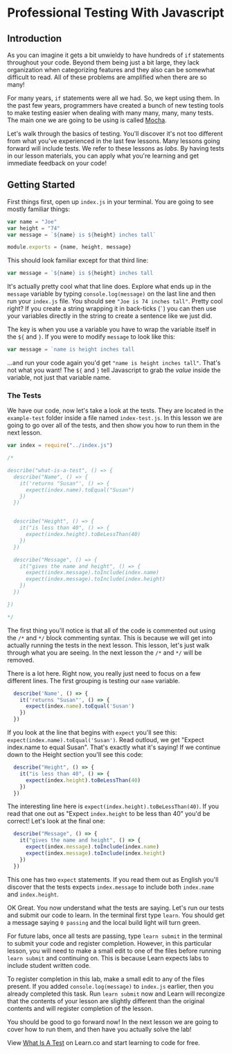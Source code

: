 # Professional Testing With Javascript

## Introduction

As you can imagine it gets a bit unwieldy to have hundreds of `if` statements
throughout your code. Beyond them being just a bit large, they lack organization
when categorizing features and they also can be somewhat difficult to read. All
of these problems are amplified when there are so many!

For many years, `if` statements were all we had. So, we kept using them. In the
past few years, programmers have created a bunch of new testing tools to make
testing easier when dealing with many many, many, many tests. The main one we
are going to be using is called [Mocha](https://mochajs.org/).

Let's walk through the basics of testing. You'll discover it's not too different
from what you've experienced in the last few lessons. Many lessons going forward
will include tests. We refer to these lessons as _labs_. By having tests in our
lesson materials, you can apply what you're learning and get immediate feedback
on your code!

## Getting Started

First things first, open up
`index.js` in your terminal. You are going to see mostly familiar things:

```javascript
var name = "Joe"
var height = "74"
var message = `${name} is ${height} inches tall`

module.exports = {name, height, message}
```

This should look familiar except for that third line: 

```js
var message = `${name} is ${height} inches tall 
```

It's actually pretty cool what that line does. Explore what ends up in the
`message` variable by typing `console.log(message)` on the last line and then
run your `index.js` file. You should see `"Joe is 74 inches tall"`. Pretty cool
right? If you create a string wrapping it in back-ticks (`` ` ``) you can then
use your variables directly in the string to create a sentence like we just did.

The key is when you use a variable you have to wrap the variable itself in the
`${` and `}`. If you were to modify `message` to look like this:

```js
var message = `name is height inches tall
```

...and run your code again you'd get `"name is height inches tall"`. That's not
what you want! The `${` and `}` tell Javascript to grab the _value_ inside the
variable, not just that variable name.

### The Tests

We have our code, now let's take a look at the tests. They are located in the
`example-test` folder inside a file named `index-test.js`. In this lesson we are
going to go over all of the tests, and then show you how to run them in the next
lesson.

```javascript
var index = require("../index.js")

/*

describe("what-is-a-test", () => {
  describe("Name", () => {
    it('returns "Susan"', () => {
      expect(index.name).toEqual("Susan")
    })
  })


  describe("Height", () => {
    it("is less than 40", () => {
      expect(index.height).toBeLessThan(40)
    })
  })

  describe("Message", () => {
    it("gives the name and height", () => {
      expect(index.message).toInclude(index.name)
      expect(index.message).toInclude(index.height)
    })
  })

})

*/
```

The first thing you'll notice is that all of the code is commented out using the
`/*` and `*/` block commenting syntax. This is because we will get into actually
running the tests in the next lesson. This lesson, let's just walk through what
you are seeing. In the next lesson the `/*` and `*/` will be removed.

There is a lot here. Right now, you really just need to focus on a few different
lines. The first grouping is testing our `name` variable.

```javascript
  describe('Name', () => {
    it('returns "Susan"', () => {
      expect(index.name).toEqual('Susan')
    })
  })
```

If you look at the line that begins with `expect` you'll see this:
`expect(index.name).toEqual('Susan')`. Read outloud, we get "Expect index.name
to equal Susan". That's exactly what it's saying! If we continue down to the
Height section you'll see this code:

```javascript
  describe("Height", () => {
    it("is less than 40", () => {
      expect(index.height).toBeLessThan(40)
    })
  })
```

The interesting line here is `expect(index.height).toBeLessThan(40)`. If you
read that one out as "Expect `index.height` to be less than 40" you'd be
correct! Let's look at the final one:

```javascript
  describe("Message", () => {
    it("gives the name and height", () => {
      expect(index.message).toInclude(index.name)
      expect(index.message).toInclude(index.height)
    })
  })
```

This one has two `expect` statements. If you read them out as English you'll
discover that the tests expects `index.message` to include both `index.name` and
`index.height`.

OK Great. You now understand what the tests are saying. Let's run our tests and
submit our code to learn. In the terminal first type `learn`. You should get a
message saying `0 passing` and the local build light will turn green.

For future labs, once all tests are passing, type `learn submit` in the terminal
to submit your code and register completion. However, in this particular lesson,
you will need to make a small edit to one of the files before running `learn
submit` and continuing on. This is because Learn expects labs to include student
written code.

To register completion in this lab, make a small edit to any of the files
present. If you added `console.log(message)` to `index.js` earlier, then you
already completed this task. Run `learn submit` now and Learn will recongize
that the contents of your lesson are slightly different than the original
contents and will register completion of the lesson.

You should be good to go forward now! In the next lesson we are going to cover
how to run them, and then have you actually solve the lab!

<p class='util--hide'>View <a href='https://learn.co/lessons/js-what-is-a-test'>What Is A Test</a> on Learn.co and start learning to code for free.</p>
